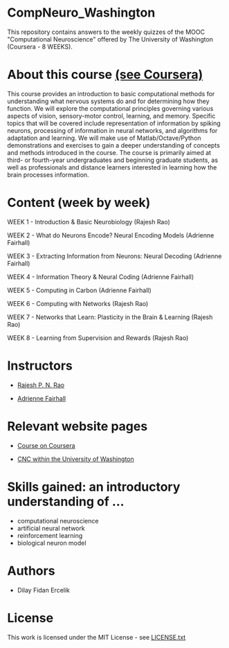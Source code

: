 # CompNeuro_Washington

This repository contains answers to the weekly quizzes of the MOOC "Computational Neuroscience" offered by The University of Washington (Coursera - 8 WEEKS). 

# About this course [(see Coursera)](https://www.coursera.org/learn/computational-neuroscience)

This course provides an introduction to basic computational methods for understanding what nervous systems do and for determining how they function. We will explore the computational principles governing various aspects of vision, sensory-motor control, learning, and memory. Specific topics that will be covered include representation of information by spiking neurons, processing of information in neural networks, and algorithms for adaptation and learning. We will make use of Matlab/Octave/Python demonstrations and exercises to gain a deeper understanding of concepts and methods introduced in the course. The course is primarily aimed at third- or fourth-year undergraduates and beginning graduate students, as well as professionals and distance learners interested in learning how the brain processes information.

# Content (week by week)

WEEK 1 - Introduction & Basic Neurobiology (Rajesh Rao)

WEEK 2 - What do Neurons Encode? Neural Encoding Models (Adrienne Fairhall)

WEEK 3 - Extracting Information from Neurons: Neural Decoding (Adrienne Fairhall)

WEEK 4 - Information Theory & Neural Coding (Adrienne Fairhall)

WEEK 5 - Computing in Carbon (Adrienne Fairhall)

WEEK 6 - Computing with Networks (Rajesh Rao)

WEEK 7 - Networks that Learn: Plasticity in the Brain & Learning (Rajesh Rao)

WEEK 8 - Learning from Supervision and Rewards (Rajesh Rao)


# Instructors

- [Rajesh P. N. Rao](https://www.rajeshpnrao.com/)

- [Adrienne Fairhall](https://depts.washington.edu/neurogrd/people/faculty/adrienne-fairhall/)


# Relevant website pages

- [Course on Coursera](https://www.coursera.org/learn/computational-neuroscience)

- [CNC within the University of Washington](https://cneuro-web01.s.uw.edu/)


# Skills gained: an introductory understanding of ...

- computational neuroscience
- artificial neural network
- reinforcement learning
- biological neuron model


# Authors
- Dilay Fidan Ercelik 

# License
This work is licensed under the MIT License - see [LICENSE.txt](https://github.com/dilayercelik/CompNeuro_Washington/blob/master/LICENSE.txt)
